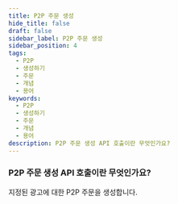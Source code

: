 ```yaml
---
title: P2P 주문 생성
hide_title: false
draft: false
sidebar_label: P2P 주문 생성
sidebar_position: 4
tags:
  - P2P
  - 생성하기
  - 주문
  - 개념
  - 용어
keywords:
  - P2P
  - 생성하기
  - 주문
  - 개념
  - 용어
description: P2P 주문 생성 API 호출이란 무엇인가요?
---
```


### P2P 주문 생성 API 호출이란 무엇인가요?

지정된 광고에 대한 P2P 주문을 생성합니다.
